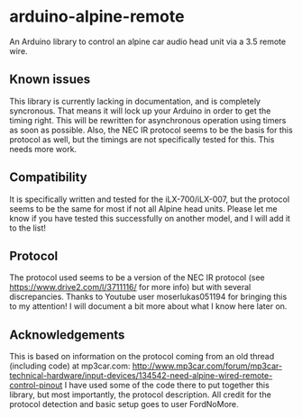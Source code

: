 # arduino-alpine-remote
An Arduino library to control an alpine car audio head unit via a 3.5 remote wire.

## Known issues
This library is currently lacking in documentation, and is completely syncronous. That means it will lock up your Arduino in order to get the timing right. This will be rewritten for asynchronous operation using timers as soon as possible. Also, the NEC IR protocol seems to be the basis for this protocol as well, but the timings are not specifically tested for this. This needs more work.

## Compatibility
It is specifically written and tested for the iLX-700/iLX-007, but the protocol seems to be the same for most if not all Alpine head units. Please let me know if you have tested this successfully on another model, and I will add it to the list!

## Protocol
The protocol used seems to be a version of the NEC IR protocol (see https://www.drive2.com/l/3711116/ for more info) but with several discrepancies. Thanks to Youtube user moserlukas051194 for bringing this to my attention! I will document a bit more about what I know here later on.

## Acknowledgements
This is based on information on the protocol coming from an old thread (including code) at mp3car.com:
http://www.mp3car.com/forum/mp3car-technical-hardware/input-devices/134542-need-alpine-wired-remote-control-pinout
I have used some of the code there to put together this library, but most importantly, the protocol description. All credit for the protocol detection and basic setup goes to user FordNoMore.
